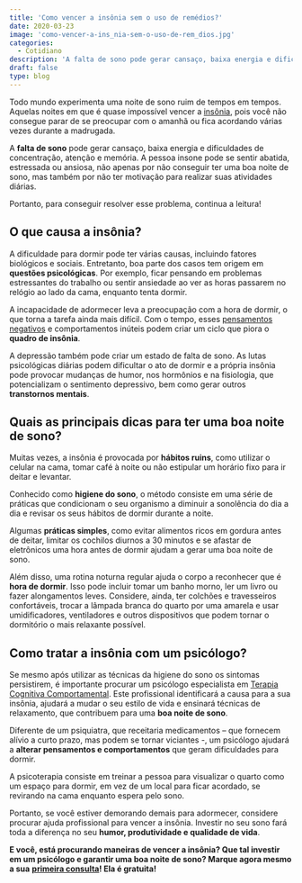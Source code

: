 ```yaml
---
title: 'Como vencer a insônia sem o uso de remédios?'
date: 2020-03-23
image: 'como-vencer-a-ins_nia-sem-o-uso-de-rem_dios.jpg'
categories:
  - Cotidiano
description: 'A falta de sono pode gerar cansaço, baixa energia e dificuldades de concentração, atenção e memória. Saiba como resolver este problema!'
draft: false
type: blog
---
```


Todo mundo experimenta uma noite de sono ruim de tempos em tempos. Aquelas noites em que é quase impossível vencer a [insônia](/diminuir-a-insonia/), pois você não consegue parar de se preocupar com o amanhã ou fica acordando várias vezes durante a madrugada.

A **falta de sono** pode gerar cansaço, baixa energia e dificuldades de concentração, atenção e memória. A pessoa insone pode se sentir abatida, estressada ou ansiosa, não apenas por não conseguir ter uma boa noite de sono, mas também por não ter motivação para realizar suas atividades diárias.

Portanto, para conseguir resolver esse problema, continua a leitura!

## **O que causa a insônia?**

A dificuldade para dormir pode ter várias causas, incluindo fatores biológicos e sociais. Entretanto, boa parte dos casos tem origem em **questões psicológicas**. Por exemplo, ficar pensando em problemas estressantes do trabalho ou sentir ansiedade ao ver as horas passarem no relógio ao lado da cama, enquanto tenta dormir.

A incapacidade de adormecer leva a preocupação com a hora de dormir, o que torna a tarefa ainda mais difícil. Com o tempo, esses [pensamentos negativos](/como-se-livrar-de-pensamentos-negativos/) e comportamentos inúteis podem criar um ciclo que piora o **quadro de insônia**.

A depressão também pode criar um estado de falta de sono. As lutas psicológicas diárias podem dificultar o ato de dormir e a própria insônia pode provocar mudanças de humor, nos hormônios e na fisiologia, que potencializam o sentimento depressivo, bem como gerar outros **transtornos mentais**.

## **Quais as principais dicas para ter uma boa noite de sono?**

Muitas vezes, a insônia é provocada por **hábitos ruins**, como utilizar o celular na cama, tomar café à noite ou não estipular um horário fixo para ir deitar e levantar.

Conhecido como **higiene do sono**, o método consiste em uma série de práticas que condicionam o seu organismo a diminuir a sonolência do dia a dia e revisar os seus hábitos de dormir durante a noite.

Algumas **práticas simples**, como evitar alimentos ricos em gordura antes de deitar, limitar os cochilos diurnos a 30 minutos e se afastar de eletrônicos uma hora antes de dormir ajudam a gerar uma boa noite de sono.

Além disso, uma rotina noturna regular ajuda o corpo a reconhecer que é **hora de dormir**. Isso pode incluir tomar um banho morno, ler um livro ou fazer alongamentos leves. Considere, ainda, ter colchões e travesseiros confortáveis, trocar a lâmpada branca do quarto por uma amarela e usar umidificadores, ventiladores e outros dispositivos que podem tornar o dormitório o mais relaxante possível.

## **Como tratar a insônia com um psicólogo?**

Se mesmo após utilizar as técnicas da higiene do sono os sintomas persistirem, é importante procurar um psicólogo especialista em [Terapia Cognitiva Comportamental](/quais-os-beneficios-da-terapia-cognitiva-comportamental/). Este profissional identificará a causa para a sua insônia, ajudará a mudar o seu estilo de vida e ensinará técnicas de relaxamento, que contribuem para uma **boa noite de sono**.

Diferente de um psiquiatra, que receitaria medicamentos – que fornecem alívio a curto prazo, mas podem se tornar viciantes -, um psicólogo ajudará a **alterar pensamentos e comportamentos** que geram dificuldades para dormir.

A psicoterapia consiste em treinar a pessoa para visualizar o quarto como um espaço para dormir, em vez de um local para ficar acordado, se revirando na cama enquanto espera pelo sono.

Portanto, se você estiver demorando demais para adormecer, considere procurar ajuda profissional para vencer a insônia. Investir no seu sono fará toda a diferença no seu **humor, produtividade e qualidade de vida**.

**E você, está procurando maneiras de vencer a insônia? Que tal investir em um psicólogo e garantir uma boa noite de sono? Marque agora mesmo a sua** [**primeira consulta**](/contato/)**! Ela é gratuita!**
